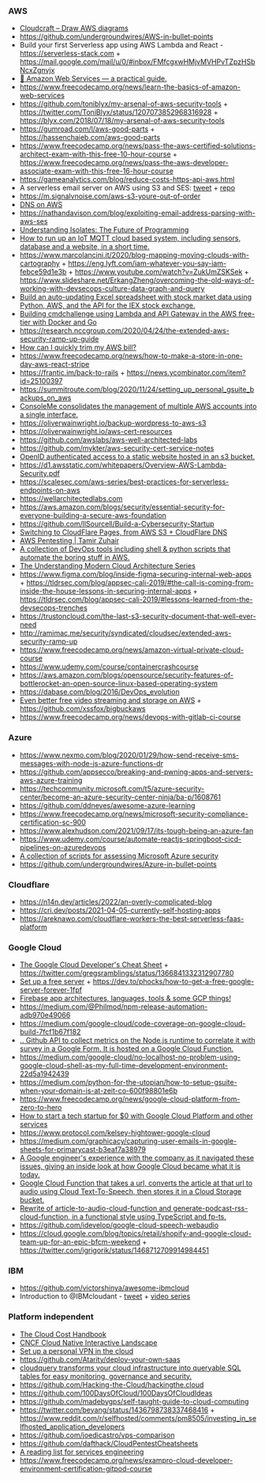 ### AWS

- [Cloudcraft – Draw AWS diagrams](https://cloudcraft.co)
- https://github.com/undergroundwires/AWS-in-bullet-points
- Build your first Serverless app using AWS Lambda and React - https://serverless-stack.com + https://mail.google.com/mail/u/0/#inbox/FMfcgxwHMjvMVHPvTZpzHSbNcxZgnvjx
- [📙 Amazon Web Services — a practical guide.](https://github.com/open-guides/og-aws)
- https://www.freecodecamp.org/news/learn-the-basics-of-amazon-web-services
- https://github.com/toniblyx/my-arsenal-of-aws-security-tools + https://twitter.com/ToniBlyx/status/1207073852968316928 + https://blyx.com/2018/07/18/my-arsenal-of-aws-security-tools
- https://gumroad.com/l/aws-good-parts + https://hassenchaieb.com/aws-good-parts
- https://www.freecodecamp.org/news/pass-the-aws-certified-solutions-architect-exam-with-this-free-10-hour-course + https://www.freecodecamp.org/news/pass-the-aws-developer-associate-exam-with-this-free-16-hour-course
- https://gameanalytics.com/blog/reduce-costs-https-api-aws.html
- A serverless email server on AWS using S3 and SES: [tweet](https://twitter.com/brianleroux/status/1214236551032393731) + [repo](https://github.com/0x4447/0x4447_product_s3_email)
- https://m.signalvnoise.com/aws-s3-youre-out-of-order
- [DNS on AWS](https://twitter.com/brianleroux/status/1218252704348172288)
- https://nathandavison.com/blog/exploiting-email-address-parsing-with-aws-ses
- [Understanding Isolates: The Future of Programming](https://twitter.com/eastdakota/status/1224555855493746688)
- [How to run up an IoT MQTT cloud based system, including sensors, database and a website, in a short time.](https://www.hackster.io/claudiuivan1/mqtt-broker-for-real-time-data-db28d4)
- https://www.marcolancini.it/2020/blog-mapping-moving-clouds-with-cartography + https://eng.lyft.com/iam-whatever-you-say-iam-febce59d1e3b + https://www.youtube.com/watch?v=ZukUmZSKSek + https://www.slideshare.net/ErkangZheng/overcoming-the-old-ways-of-working-with-devsecops-culture-data-graph-and-query
- [Build an auto-updating Excel spreadsheet with stock market data using Python, AWS, and the API for the IEX stock exchange.](https://www.freecodecamp.org/news/auto-updating-excel-python-aws)
- [Building cmdchallenge using Lambda and API Gateway in the AWS free-tier with Docker and Go](https://www.jarv.org/building-cmdchallenge.html)
- https://research.nccgroup.com/2020/04/24/the-extended-aws-security-ramp-up-guide
- [How can I quickly trim my AWS bill?](https://news.ycombinator.com/item?id=23798347)
- https://www.freecodecamp.org/news/how-to-make-a-store-in-one-day-aws-react-stripe
- https://frantic.im/back-to-rails + https://news.ycombinator.com/item?id=25100397
- https://summitroute.com/blog/2020/11/24/setting_up_personal_gsuite_backups_on_aws
- [ConsoleMe consolidates the management of multiple AWS accounts into a single interface.](https://github.com/Netflix/consoleme)
- https://oliverwainwright.io/backup-wordpress-to-aws-s3
- https://oliverwainwright.io/aws-cert-resources
- https://github.com/awslabs/aws-well-architected-labs
- https://github.com/mykter/aws-security-cert-service-notes
- [OpenID authenticated access to a static website hosted in an s3 bucket.](https://github.com/wolfeidau/website-openid-proxy)
- https://d1.awsstatic.com/whitepapers/Overview-AWS-Lambda-Security.pdf
- https://scalesec.com/aws-series/best-practices-for-serverless-endpoints-on-aws
- https://wellarchitectedlabs.com
- https://aws.amazon.com/blogs/security/essential-security-for-everyone-building-a-secure-aws-foundation
- https://github.com/llSourcell/Build-a-Cybersecurity-Startup
- [Switching to CloudFlare Pages, from AWS S3 + CloudFlare DNS](https://cri.dev/posts/2021-04-13-switching-to-cloudflare-pages-first-impressions-review)
- [AWS Pentesting | Tamir Zuhair](https://www.youtube.com/playlist?list=PLbT8rDUmot22PkfO-zJNKOwiE1dSkmGDP)
- [A collection of DevOps tools including shell & python scripts that automate the boring stuff in AWS.](https://github.com/dannysteenman/aws-toolbox)
- [The Understanding Modern Cloud Architecture Series](https://www.youtube.com/playlist?list=PLesRB-DxZa8Zj9fNuvPwdL7-M39Ncrou0)
- https://www.figma.com/blog/inside-figma-securing-internal-web-apps + https://tldrsec.com/blog/appsec-cali-2019/#the-call-is-coming-from-inside-the-house-lessons-in-securing-internal-apps + https://tldrsec.com/blog/appsec-cali-2019/#lessons-learned-from-the-devsecops-trenches
- https://trustoncloud.com/the-last-s3-security-document-that-well-ever-need
- http://ramimac.me/security/syndicated/cloudsec/extended-aws-security-ramp-up
- https://www.freecodecamp.org/news/amazon-virtual-private-cloud-course
- https://www.udemy.com/course/containercrashcourse
- https://aws.amazon.com/blogs/opensource/security-features-of-bottlerocket-an-open-source-linux-based-operating-system
- https://dabase.com/blog/2016/DevOps_evolution
- [Even better free video streaming and storage on AWS](https://sprocketfox.io/xssfox/2020/03/05/bigbuckopsworks) + https://github.com/xssfox/bigbuckaws
- https://www.freecodecamp.org/news/devops-with-gitlab-ci-course

### Azure

- https://www.nexmo.com/blog/2020/01/29/how-send-receive-sms-messages-with-node-js-azure-functions-dr
- https://github.com/appsecco/breaking-and-pwning-apps-and-servers-aws-azure-training
- https://techcommunity.microsoft.com/t5/azure-security-center/become-an-azure-security-center-ninja/ba-p/1608761
- https://github.com/ddneves/awesome-azure-learning
- https://www.freecodecamp.org/news/microsoft-security-compliance-certification-sc-900
- https://www.alexhudson.com/2021/09/17/its-tough-being-an-azure-fan
- https://www.udemy.com/course/automate-reactjs-springboot-cicd-pipelines-on-azuredevops
- [A collection of scripts for assessing Microsoft Azure security](https://github.com/NetSPI/MicroBurst)
- https://github.com/undergroundwires/Azure-in-bullet-points

### Cloudflare

- https://n14n.dev/articles/2022/an-overly-complicated-blog
- https://cri.dev/posts/2021-04-05-currently-self-hosting-apps
- https://areknawo.com/cloudflare-workers-the-best-serverless-faas-platform

### Google Cloud

- [The Google Cloud Developer's Cheat Sheet](https://github.com/gregsramblings/google-cloud-4-words) + https://twitter.com/gregsramblings/status/1366841332312907780
- [Set up a free server](https://twitter.com/s0md3v/status/1212115426697547777) + https://dev.to/phocks/how-to-get-a-free-google-server-forever-1fpf
- [Firebase app architectures, languages, tools & some GCP things! ](https://github.com/jthegedus/firebase-gcp-examples)
- https://medium.com/@Philmod/npm-release-automation-adb970e49066
- https://medium.com/google-cloud/code-coverage-on-google-cloud-build-7fcf1b67f182
- [.. Github API to collect metrics on the Node.js runtime to correlate it with survey in a Google Form. It is hosted on a Google Cloud Function.](https://github.com/asrivas/work-less-do-more)
- https://medium.com/google-cloud/no-localhost-no-problem-using-google-cloud-shell-as-my-full-time-development-environment-22d5a1942439
- https://medium.com/python-for-the-utopian/how-to-setup-gsuite-when-your-domain-is-at-zeit-co-600f98801e6b
- https://www.freecodecamp.org/news/google-cloud-platform-from-zero-to-hero
- [How to start a tech startup for \$0 with Google Cloud Platform and other services](https://geshan.com.np/blog/2020/10/start-tech-startup)
- https://www.protocol.com/kelsey-hightower-google-cloud
- https://medium.com/graphicacy/capturing-user-emails-in-google-sheets-for-primarycast-b3eaf7a38979
- [A Google engineer's experience with the company as it navigated these issues, giving an inside look at how Google Cloud became what it is today.](https://twitter.com/MohapatraHemant/status/1343969802080030720)
- [Google Cloud Function that takes a url, converts the article at that url to audio using Cloud Text-To-Speech, then stores it in a Cloud Storage bucket.](https://github.com/malob/article-to-audio-cloud-function)
- [Rewrite of article-to-audio-cloud-function and generate-podcast-rss-cloud-function, in a functional style using TypeScript and fp-ts.](https://github.com/malob/serverless-tts-podcast)
- https://github.com/idevelop/google-cloud-speech-webaudio
- https://cloud.google.com/blog/topics/retail/shopify-and-google-cloud-team-up-for-an-epic-bfcm-weekend + https://twitter.com/igrigorik/status/1468712709914984451

### IBM

- https://github.com/victorshinya/awesome-ibmcloud
- Introduction to @IBMcloudant - [tweet](https://twitter.com/glynn_bird/status/1248217903276732419) + [video series](https://www.youtube.com/playlist?list=PLJa_sXrJUZb-Y4Q_5y3yPC8m5RxS5q-_J)


### Platform independent

- [The Cloud Cost Handbook](https://github.com/vantage-sh/handbook)
- [CNCF Cloud Native Interactive Landscape](https://landscape.cncf.io)
- [Set up a personal VPN in the cloud](https://github.com/trailofbits/algo)
- https://github.com/Atarity/deploy-your-own-saas
- [cloudquery transforms your cloud infrastructure into queryable SQL tables for easy monitoring, governance and security.](https://github.com/cloudquery/cloudquery)
- https://github.com/Hacking-the-Cloud/hackingthe.cloud
- https://github.com/100DaysOfCloud/100DaysOfCloudIdeas
- https://github.com/madebygps/self-taught-guide-to-cloud-computing
- https://twitter.com/beyang/status/1436798738337468416 + https://www.reddit.com/r/selfhosted/comments/pm8505/investing_in_selfhosted_application_developers
- https://github.com/joedicastro/vps-comparison
- https://github.com/dafthack/CloudPentestCheatsheets
- [A reading list for services engineering](https://github.com/mmcgrana/services-engineering)
- https://www.freecodecamp.org/news/exampro-cloud-developer-environment-certification-gitpod-course

